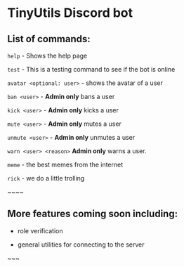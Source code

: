 # TinyUtils Discord bot

## List of commands:
`help` - Shows the help page

`test` - This is a testing command to see if the bot is online

`avatar <optional: user>` - shows the avatar of a user

`ban <user>` - **Admin only** bans a user

`kick <user>` - **Admin only** kicks a user 

`mute <user>` - **Admin only** mutes a user

`unmute <user>` - **Admin only** unmutes a user

`warn <user> <reason>` **Admin only** warns a user.

`meme` - the best memes from the internet

`rick` - we do a little trolling

~\~\~\~
## More features coming soon including:

- role verification

- general utilities for connecting to the server

\~\~\~

